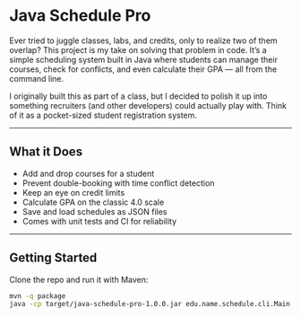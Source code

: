 # Java Schedule Pro

Ever tried to juggle classes, labs, and credits, only to realize two of them overlap? This project is my take on solving that problem in code. It’s a simple scheduling system built in Java where students can manage their courses, check for conflicts, and even calculate their GPA — all from the command line.

I originally built this as part of a class, but I decided to polish it up into something recruiters (and other developers) could actually play with. Think of it as a pocket-sized student registration system.

---

## What it Does
- Add and drop courses for a student
- Prevent double-booking with time conflict detection
- Keep an eye on credit limits
- Calculate GPA on the classic 4.0 scale
- Save and load schedules as JSON files
- Comes with unit tests and CI for reliability

---

## Getting Started
Clone the repo and run it with Maven:

```bash
mvn -q package
java -cp target/java-schedule-pro-1.0.0.jar edu.name.schedule.cli.Main
